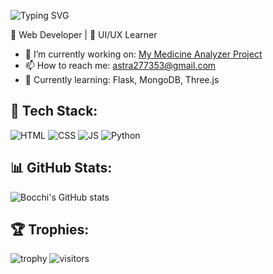 ![Typing SVG](https://readme-typing-svg.demolab.com?font=Fira+Code&pause=1000&color=F7F7F7&width=435&lines=Hi+I'm+Bocchi+!;Web+Dev+%7C+Anime+Lover+%7C+Dream+Big!)

🌱 Web Developer | 🎨 UI/UX Learner 

- 🔭 I’m currently working on: [My Medicine Analyzer Project](https://data-analyzerrr.netlify.app/)
- 📫 How to reach me: astra277353@gmail.com
- 🧠 Currently learning: Flask, MongoDB, Three.js

## 🔧 Tech Stack:
![HTML](https://img.shields.io/badge/-HTML5-E34F26?style=flat&logo=html5&logoColor=white)
![CSS](https://img.shields.io/badge/-CSS3-1572B6?style=flat&logo=css3)
![JS](https://img.shields.io/badge/-JavaScript-F7DF1E?style=flat&logo=javascript)
![Python](https://img.shields.io/badge/-Python-3776AB?style=flat&logo=python)

## 📊 GitHub Stats:
![Bocchi's GitHub stats](https://github-readme-stats.vercel.app/api?username=bocchi277&show_icons=true&theme=tokyonight)

## 🏆 Trophies:
![trophy](https://github-profile-trophy.vercel.app/?username=bocchi277&theme=tokyonight)
![visitors](https://komarev.com/ghpvc/?username=YOUR_USERNAME&color=blue)

